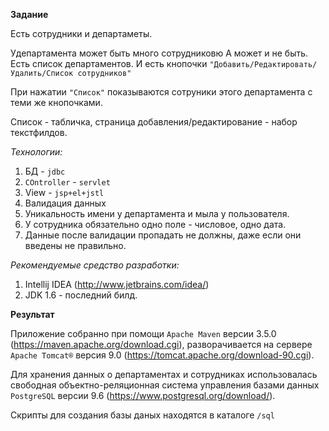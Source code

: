 **Задание**

Есть сотрудники и департаметы.

Удепартамента может быть много сотрудниковю А может и не быть.
Есть список департаментов. И есть кнопочки `"Добавить/Редактировать/Удалить/Список сотрудников"`

При нажатии `"Список"` показываются сотруники этого департамента с теми же кнопочками.

Список - табличка, страница добавления/редактирование - набор текстфилдов.

_Технологии:_

1. БД - `jdbc`
2. `COntroller` - `servlet`
3. View - `jsp+el+jstl`
4. Валидация данных
5. Уникальность имени у департамента и мыла у пользователя.
6. У сотрудника обязательно одно поле - числовое, одно дата.
7. Данные после валидации пропадать не должны, даже если они введены не правильно.

_Рекомендуемые средство разработки:_

1. Intellij IDEA (http://www.jetbrains.com/idea/)
2. JDK 1.6 - последний билд.

**Результат**

Приложение собранно при помощи `Apache Maven` версии 3.5.0 (https://maven.apache.org/download.cgi),
разворачивается на сервере `Apache Tomcat®` версия 9.0 (https://tomcat.apache.org/download-90.cgi).

Для хранения данных о департаментах и сотрудниках использовалась свободная 
объектно-реляционная система управления базами данных `PostgreSQL` версии 9.6 
(https://www.postgresql.org/download/).

Скрипты для создания базы даных находятся в каталоге `/sql`

